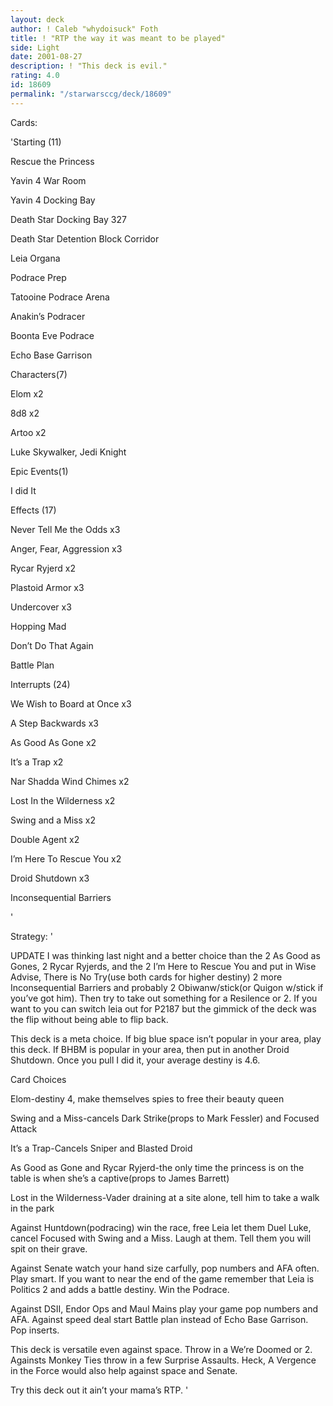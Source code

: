 ```yaml
---
layout: deck
author: ! Caleb "whydoisuck" Foth
title: ! "RTP the way it was meant to be played"
side: Light
date: 2001-08-27
description: ! "This deck is evil."
rating: 4.0
id: 18609
permalink: "/starwarsccg/deck/18609"
---
```

Cards: 

'Starting (11)

Rescue the Princess

Yavin 4 War Room

Yavin 4 Docking Bay

Death Star Docking Bay 327

Death Star Detention Block Corridor

Leia Organa

Podrace Prep

Tatooine Podrace Arena

Anakin’s Podracer

Boonta Eve Podrace

Echo Base Garrison


Characters(7)

Elom x2

8d8 x2

Artoo x2

Luke Skywalker, Jedi Knight


Epic Events(1)

I did It


Effects (17)

Never Tell Me the Odds x3

Anger, Fear, Aggression x3

Rycar Ryjerd x2

Plastoid Armor x3

Undercover x3

Hopping Mad

Don’t Do That Again

Battle Plan


Interrupts (24)

We Wish to Board at Once x3

A Step Backwards x3

As Good As Gone x2

It’s a Trap x2

Nar Shadda Wind Chimes x2

Lost In the Wilderness x2

Swing and a Miss x2

Double Agent x2

I’m Here To Rescue You x2

Droid Shutdown x3

Inconsequential Barriers


'

Strategy: '

UPDATE  I was thinking last night and a better choice than the 2 As Good as Gones, 2 Rycar Ryjerds, and the 2 I’m Here to Rescue You and put in Wise Advise, There is No Try(use both cards for higher destiny) 2 more Inconsequential Barriers and probably 2 Obiwanw/stick(or Quigon w/stick if you’ve got him).  Then try to take out something for a Resilence or 2.  If you want to you can switch leia out for P2187 but the gimmick of the deck was the flip without being able to flip back.  

This deck is a meta choice.  If big blue space isn’t popular in your area, play this deck.  If BHBM is popular in your area, then put in another Droid Shutdown. Once you pull I did it, your average destiny is 4.6.

Card Choices

Elom-destiny 4, make themselves spies to free their beauty queen

Swing and a Miss-cancels Dark Strike(props to Mark Fessler) and Focused Attack

It’s a Trap-Cancels Sniper and Blasted Droid

As Good as Gone and Rycar Ryjerd-the only time the princess is on the table is when she’s a captive(props to James Barrett)

Lost in the Wilderness-Vader draining at a site alone, tell him to take a walk in the park


Against Huntdown(podracing) win the race, free Leia let them Duel Luke, cancel Focused with Swing and a Miss.  Laugh at them. Tell them you will spit on their grave.


Against Senate watch your hand size carfully,  pop numbers and AFA often.  Play smart.  If you want to near the end of the game remember that Leia is Politics 2 and adds a battle destiny.  Win the Podrace.


Against DSII, Endor Ops and Maul Mains play your game pop numbers and AFA.  Against speed deal start Battle plan instead of Echo Base Garrison.  Pop inserts.  


This deck is versatile even against space.  Throw in a We’re Doomed or 2.  Againsts Monkey Ties throw in a few Surprise Assaults.  Heck, A Vergence in the Force would also help against space and Senate.

Try this deck out it ain’t your mama’s RTP.  '
